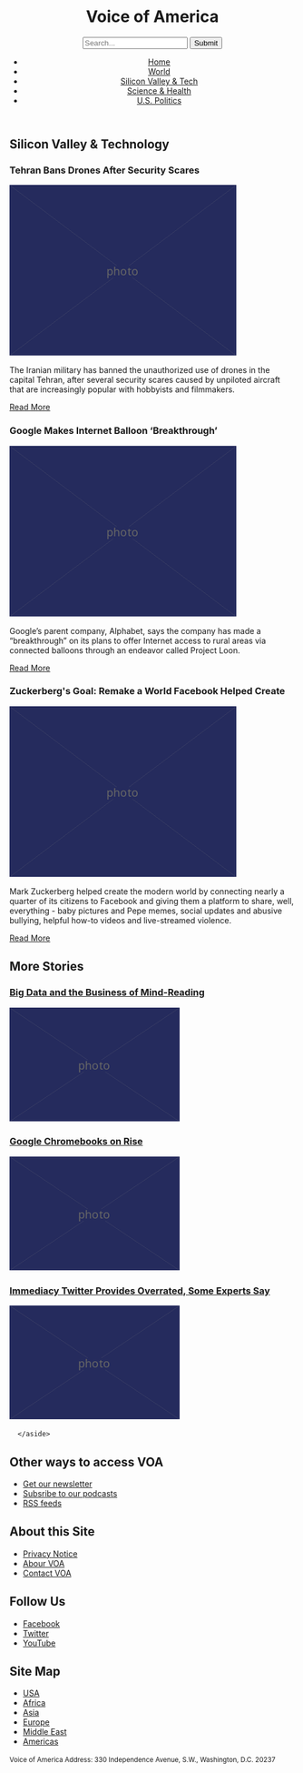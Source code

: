 <!DOCTYPE html>
<html lang="en">
  <head>
    <meta charset="UTF-8" />
    <title>Voice of America</title>
  </head>

  <body>
    <header>  
      
   <h1>Voice of America</h1>
    <form>
      <input type="search" placeholder="Search..."/>
      <input type="submit" value="Submit"/>
    </form>
     <nav>
    <ul>
      <li><a href="article.html">Home</a></li>
      <li><a href="article.html">World</a></li>
      <li><a href="article.html">Silicon Valley &amp; Tech</a>
      <li><a href="article.html">Science &amp; Health</a></li>
      <li><a href="article.html">U.S. Politics</a></li>
    </ul>
      </nav>
    </header>
<main>
    <h2>Silicon Valley &amp; Technology</h2>

  <article>
    <h3>Tehran Bans Drones After Security Scares</h3>
    <img src="400.png" alt="Drones in Tehran"/>
  </article>
  <article>
    <p>The Iranian military has banned the unauthorized use of drones in the capital Tehran, after several security scares caused by unpiloted aircraft that are increasingly popular with hobbyists and filmmakers.</p>
  
   <p><a href="article.html">Read More</a></p>
  </article>
  <article>
    <h3>Google Makes Internet Balloon ‘Breakthrough’</h3>
    <img src="400.png" alt="Google balloon!" />
  <article>
    <p>Google’s parent company, Alphabet, says the company has made a “breakthrough” on its plans to offer Internet access to rural areas via connected balloons through an endeavor called Project Loon.</p>

   <p><a href="article.html">Read More</a></p>
  </article>
  <article>
    <h3>Zuckerberg's Goal: Remake а World Facebook Helped Create</h3>
    <img src="400.png" />
  </article>
    <p>Mark Zuckerberg helped create the modern world by connecting nearly a quarter of its citizens to Facebook and giving them a platform to share, well, everything - baby pictures and Pepe memes, social updates and abusive bullying, helpful how-to videos and live-streamed violence.</p>

   <p><a href="article.html">Read More</a></p>

   <section>
      <h2>More Stories</h2>
      <article>
        <aside>
    <h3><a href="article.html">Big Data and the Business of Mind-Reading</a></h3>
    <img src="300.png" alt="Lots and lots of numbers" />
      
   <h3><a href="article.html">Google Chromebooks on Rise</a></h3>
    <img src="300.png" alt="Google Chromebook" />
      
   <h3><a href="article.html">Immediacy Twitter Provides Overrated, Some Experts Say</a></h3>
    <img src="300.png" alt="Trump tweets" />
    
      </aside>
  </section>
    </main>
    <footer>
    <h2>Other ways to access VOA</h2>

   <ul>
      <li><a href="article.html">Get our newsletter</a></li>
      <li><a href="article.html">Subsribe to our podcasts</a></li>
      <li><a href="article.html">RSS feeds</a></li>
    </ul>

   <h2>About this Site</h2>

   <ul>
      <li><a href="article.html">Privacy Notice</a></li>
      <li><a href="article.html">Abour VOA</a></li>
      <li><a href="article.html">Contact VOA</a></li>
    </ul>

   <h2>Follow Us</h2>

   <ul>
      <li><a href="article.html">Facebook</a></li>
      <li><a href="article.html">Twitter</a></li>
      <li><a href="article.html">YouTube</a></li>
    </ul>

   <h2>Site Map</h2>

   <ul>
      <li><a href="article.html">USA</a></li>
      <li><a href="article.html">Africa</a></li>
      <li><a href="article.html">Asia</a></li>
      <li><a href="article.html">Europe</a></li>
      <li><a href="article.html">Middle East</a></li>
      <li><a href="article.html">Americas</a></li>
    </ul>

   <p><small>Voice of America Address: 330 Independence Avenue, S.W., Washington, D.C. 20237</small></p>
    </footer>
  </body>
</html>
